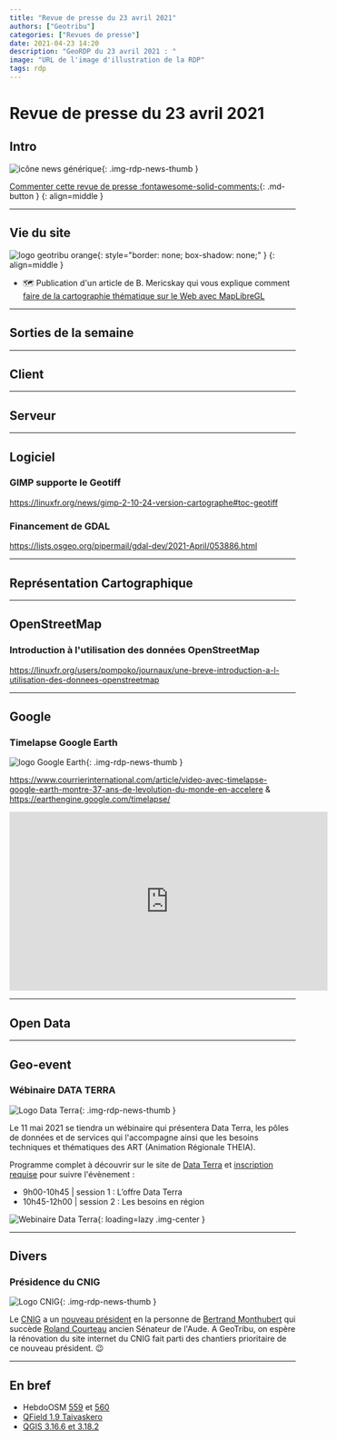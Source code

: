 ```yaml
---
title: "Revue de presse du 23 avril 2021"
authors: ["Geotribu"]
categories: ["Revues de presse"]
date: 2021-04-23 14:20
description: "GeoRDP du 23 avril 2021 : "
image: "URL de l'image d'illustration de la RDP"
tags: rdp
---
```


# Revue de presse du 23 avril 2021

## Intro

![icône news générique](https://cdn.geotribu.fr/img/internal/icons-rdp-news/news.png "News"){: .img-rdp-news-thumb }

[Commenter cette revue de presse :fontawesome-solid-comments:](#__comments){: .md-button }
{: align=middle }

----

## Vie du site

![logo geotribu orange](https://cdn.geotribu.fr/img/internal/charte/geotribu_logo_rectangle_384x80.png "logo geotribu orange"){: style="border: none; box-shadow: none;" }
{: align=middle }

- :world_map: Publication d'un article de B. Mericskay qui vous explique comment [faire de la cartographie thématique sur le Web avec MapLibreGL](https://static.geotribu.fr/articles/2021/2021-04-20_maplibre_site_ressource/)

----

## Sorties de la semaine

----

## Client

----

## Serveur

----

## Logiciel

### GIMP supporte le Geotiff

<https://linuxfr.org/news/gimp-2-10-24-version-cartographe#toc-geotiff>

### Financement de GDAL

<https://lists.osgeo.org/pipermail/gdal-dev/2021-April/053886.html>

----

## Représentation Cartographique

----

## OpenStreetMap

### Introduction à l'utilisation des données OpenStreetMap

<https://linuxfr.org/users/pompoko/journaux/une-breve-introduction-a-l-utilisation-des-donnees-openstreetmap>

----

## Google

### Timelapse Google Earth

![logo Google Earth](https://cdn.geotribu.fr/img/logos-icones/entreprises_association/google/googleearth.png "Logo Google Earth"){: .img-rdp-news-thumb }

<https://www.courrierinternational.com/article/video-avec-timelapse-google-earth-montre-37-ans-de-levolution-du-monde-en-accelere>  & <https://earthengine.google.com/timelapse/>

<iframe width="560" height="315" src="https://www.youtube-nocookie.com/embed/GtjgC4r4Xf0" title="YouTube video player" frameborder="0" allow="accelerometer; autoplay; clipboard-write; encrypted-media; gyroscope; picture-in-picture" allowfullscreen></iframe>

----

## Open Data

----

## Geo-event

### Wébinaire DATA TERRA

![Logo Data Terra](https://cdn.geotribu.fr/images/logos-icones/entreprises_association/dinamis.png "Logo Data Terra"){: .img-rdp-news-thumb }

Le 11 mai 2021 se tiendra un wébinaire qui présentera Data Terra, les pôles de données et de services qui l'accompagne ainsi que les besoins techniques et thématiques des ART (Animation Régionale THEIA).

Programme complet à découvrir sur le site de [Data Terra](https://www.data-terra.org/webinaire-decouvrez-loffre-de-data-terra-ses-poles-de-donnees-services-transverses-pour-une-animation-regionale/) et [inscription requise](https://register.gotowebinar.com/register/5685559648223497484) pour suivre l'évènement :

- 9h00-10h45 | session 1 : L’offre Data Terra
- 10h45-12h00 | session 2 : Les besoins en région

![Webinaire Data Terra](https://cdn.geotribu.fr/img/articles-blog-rdp/evenement/2021_04_bandeau-webinaire-ART.jpg "Webinaire Data Terra"){: loading=lazy .img-center }

----

## Divers

### Présidence du CNIG

![Logo CNIG](https://cdn.geotribu.fr/images/logos-icones/entreprises_association/logocnigreference.png "Logo CNIG"){: .img-rdp-news-thumb }

Le [CNIG](http://cnig.gouv.fr) a un [nouveau président](https://www.legifrance.gouv.fr/jorf/id/JORFTEXT000043401507) en la personne de [Bertrand Monthubert](https://fr.wikipedia.org/wiki/Bertrand_Monthubert) qui succède [Roland Courteau](https://fr.wikipedia.org/wiki/Roland_Courteau) ancien Sénateur de l'Aude.
A GeoTribu, on espère la rénovation du site internet du CNIG fait parti des chantiers prioritaire de ce nouveau président. :wink:

----

## En bref

- HebdoOSM [559](https://weeklyosm.eu/fr/archives/14429) et [560](https://weeklyosm.eu/fr/archives/14443)
- [QField 1.9 Taivaskero](https://www.opengis.ch/fr/2021/04/15/qfield-1-9-taivaskero-is-out-to-further-empower-users/)
- [QGIS 3.16.6 et 3.18.2](https://www.qgis.org/fr/site/forusers/download.html)

